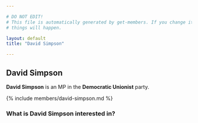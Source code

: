 ```yaml
---

# DO NOT EDIT!
# This file is automatically generated by get-members. If you change it, bad
# things will happen.

layout: default
title: "David Simpson"

---
```


## David Simpson

**David Simpson** is an MP in the **Democratic Unionist** party.

{% include members/david-simpson.md %}

### What is David Simpson interested in?


